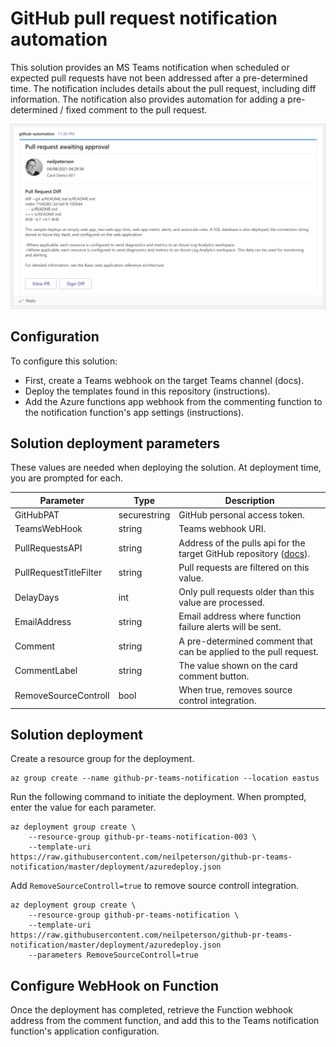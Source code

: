 # GitHub pull request notification automation

This solution provides an MS Teams notification when scheduled or expected pull requests have not been addressed after a pre-determined time. The notification includes details about the pull request, including diff information. The notification also provides automation for adding a pre-determined / fixed comment to the pull request.

![](images/card-sample.png)

## Configuration

To configure this solution:

- First, create a Teams webhook on the target Teams channel (docs).
- Deploy the templates found in this repository (instructions).
- Add the Azure functions app webhook from the commenting function to the notification function's app settings (instructions).

## Solution deployment parameters

These values are needed when deploying the solution. At deployment time, you are prompted for each.

| Parameter | Type | Description |
|---|---|---|
| GitHubPAT | securestring | GitHub personal access token. |
| TeamsWebHook | string | Teams webhook URI. |
| PullRequestsAPI | string | Address of the pulls api for the target GitHub repository ([docs](https://docs.github.com/en/rest/reference/pulls)). |
| PullRequestTitleFilter | string | Pull requests are filtered on this value. |
| DelayDays | int | Only pull requests older than this value are processed. |
| EmailAddress | string | Email address where function failure alerts will be sent. |
| Comment | string | A pre-determined comment that can be applied to the pull request. |
| CommentLabel | string | The value shown on the card comment button. |
| RemoveSourceControll | bool | When true, removes source control integration. |

## Solution deployment

Create a resource group for the deployment.

```azurecli
az group create --name github-pr-teams-notification --location eastus
```

Run the following command to initiate the deployment. When prompted, enter the value for each parameter.

```azurecli
az deployment group create \
    --resource-group github-pr-teams-notification-003 \
    --template-uri https://raw.githubusercontent.com/neilpeterson/github-pr-teams-notification/master/deployment/azuredeploy.json
```

Add `RemoveSourceControll=true` to remove source controll integration.

```azurecli
az deployment group create \
    --resource-group github-pr-teams-notification \
    --template-uri https://raw.githubusercontent.com/neilpeterson/github-pr-teams-notification/master/deployment/azuredeploy.json
    --parameters RemoveSourceControll=true
```

## Configure WebHook on Function

Once the deployment has completed, retrieve the Function webhook address from the comment function, and add this to the Teams notification function's application configuration.
